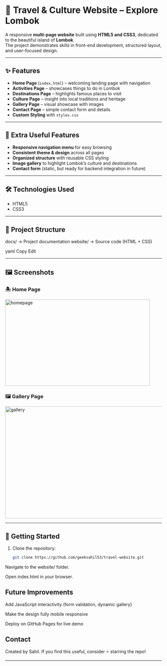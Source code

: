 # 🌴 Travel & Culture Website – Explore Lombok

A responsive **multi-page website** built using **HTML5 and CSS3**, dedicated to the beautiful island of **Lombok**.  
The project demonstrates skills in front-end development, structured layout, and user-focused design.

---

## ✨ Features
- **Home Page** (`index.html`) – welcoming landing page with navigation  
- **Activities Page** – showcases things to do in Lombok  
- **Destinations Page** – highlights famous places to visit  
- **Culture Page** – insight into local traditions and heritage  
- **Gallery Page** – visual showcase with images  
- **Contact Page** – simple contact form and details  
- **Custom Styling** with `styles.css`  

---

## 🌟 Extra Useful Features
- **Responsive navigation menu** for easy browsing  
- **Consistent theme & design** across all pages  
- **Organized structure** with reusable CSS styling  
- **Image gallery** to highlight Lombok’s culture and destinations  
- **Contact form** (static, but ready for backend integration in future)  

---

## 🛠️ Technologies Used
- HTML5  
- CSS3  

---

## 📂 Project Structure
docs/ → Project documentation
website/ → Source code (HTML + CSS)

yaml
Copy
Edit

---

## 🖼️ Screenshots

### 🏝️ Home Page
<img width="465" height="277" alt="homepage" src="https://github.com/user-attachments/assets/a4061297-e2f5-4bf0-ab6a-52d0ec62c3e3" />


### 🖼️ Gallery Page
<img width="529" height="359" alt="gallery" src="https://github.com/user-attachments/assets/9eb1b122-1f8a-4fa7-b142-a07c927ed40a" />


---

## 🚀 Getting Started

1. Clone the repository:
   ```bash
   git clone https://github.com/geeksahil53/travel-website.git
Navigate to the website/ folder.

Open index.html in your browser.

## Future Improvements
Add JavaScript interactivity (form validation, dynamic gallery)

Make the design fully mobile responsive

Deploy on GitHub Pages for live demo

## Contact
Created by Sahil.
If you find this useful, consider ⭐ starring the repo!

---
